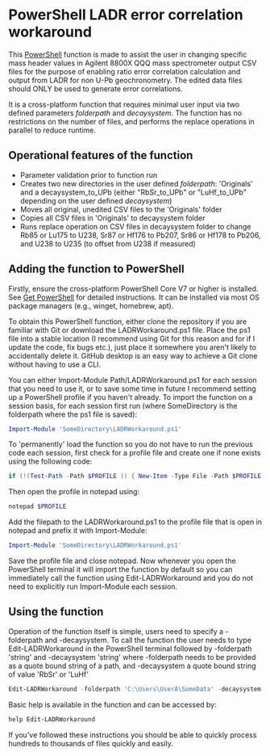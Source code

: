 # PowerShell LADR error correlation workaround
This [PowerShell](https://github.com/PowerShell/PowerShell/) function is made to assist the user in changing specific mass header values in Agilent 8800X QQQ mass spectrometer output CSV files for the purpose of enabling ratio error correlation calculation and output from LADR for non U-Pb geochronometry. The edited data files should ONLY be used to generate error correlations.

It is a cross-platform function that requires minimal user input via two defined parameters *folderpath* and *decaysystem*. The function has no restrictions on the number of files, and performs the replace operations in parallel to reduce runtime.

## Operational features of the function
* Parameter validation prior to function run
* Creates two new directories in the user defined *folderpath*: 'Originals' and a decaysystem_to_UPb (either "RbSr_to_UPb" or "LuHf_to_UPb" depending on the user defined *decaysystem*)
* Moves all original, unedited CSV files to the 'Originals' folder
* Copies all CSV files in 'Originals' to decaysystem folder
* Runs replace operation on CSV files in decaysystem folder to change Rb85 or Lu175 to U238, Sr87 or Hf176 to Pb207, Sr86 or Hf178 to Pb206, and U238 to U235 (to offset from U238 if measured)

## Adding the function to PowerShell
Firstly, ensure the cross-platform PowerShell Core V7 or higher is installed. See [Get PowerShell](https://github.com/PowerShell/PowerShell#get-powershell) for detailed instructions. It can be installed via most OS package managers (e.g., winget, homebrew, apt).

To obtain this PowerShell function, either clone the repository if you are familiar with Git or download the LADRWorkaround.ps1 file. Place the ps1 file into a stable location (I recommend using Git for this reason and for if I update the code, fix bugs etc.), just place it somewhere you aren't likely to accidentally delete it. GitHub desktop is an easy way to achieve a Git clone without having to use a CLI.

You can either Import-Module Path/LADRWorkaround.ps1 for each session that you need to use it, or to save some time in future I recommend setting up a PowerShell profile if you haven't already. 
To import the function on a session basis, for each session first run (where SomeDirectory is the folderpath where the ps1 file is saved):
```powershell
Import-Module 'SomeDirectory\LADRWorkaround.ps1'
```
To 'permanently' load the function so you do not have to run the previous code each session, first check for a profile file and create one if none exists using the following code:
```powershell
if (!(Test-Path -Path $PROFILE )) { New-Item -Type File -Path $PROFILE -Force }
```
Then open the profile in notepad using:
```powershell
notepad $PROFILE
```
Add the filepath to the LADRWorkaround.ps1 to the profile file that is open in notepad and prefix it with Import-Module:
```powershell
Import-Module 'SomeDirectory\LADRWorkaround.ps1'
```
Save the profile file and close notepad. Now whenever you open the PowerShell terminal it will import the function by default so you can immediately call the function using Edit-LADRWorkaround and you do not need to explicitly run Import-Module each session.

## Using the function
Operation of the function itself is simple, users need to specify a -folderpath and -decaysystem. To call the function the user needs to type Edit-LADRWorkaround in the PowerShell terminal followed by -folderpath 'string' and -decaysystem 'string' where -folderpath needs to be provided as a quote bound string of a path, and -decaysystem a quote bound string of value 'RbSr' or 'LuHf'
```powershell
Edit-LADRWorkaround -folderpath 'C:\Users\UserA\SomeData' -decaysystem 'RbSr'
```

Basic help is available in the function and can be accessed by:
```powershell
help Edit-LADRWorkaround
```
If you've followed these instructions you should be able to quickly process hundreds to thousands of files quickly and easily.